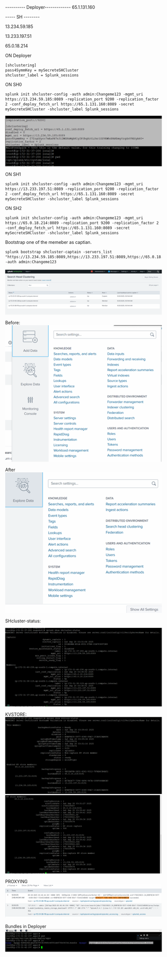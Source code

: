 
---------- Deployer-------------
65.1.131.160


----- SH --------

13.234.59.185

13.233.197.51

65.0.18.214

  
ON Deployer
```
[shclustering]
pass4SymmKey = mySecreteSHCluster
shcluster_label = Splunk_sessions
```

ON SH0
```
splunk init shcluster-config -auth admin:Changeme123 -mgmt_uri https://13.234.59.185:8089 -replication_port 9200 -replication_factor 2 -conf_deploy_fetch_url https://65.1.131.160:8089 -secret mySecreteSHCluster -shcluster_label Splunk_sessions
```
![alt text](image-6.png)

ON SH1
```
splunk init shcluster-config -auth admin:Changeme123 -mgmt_uri https://13.233.197.51:8089 -replication_port 9200 -replication_factor 2 -conf_deploy_fetch_url https://65.1.131.160:8089 -secret mySecreteSHCluster -shcluster_label Splunk_sessions
```

ON SH2
```
splunk init shcluster-config -auth admin:Changeme123 -mgmt_uri https://65.0.18.214:8089 -replication_port 9200 -replication_factor 2 -conf_deploy_fetch_url https://65.1.131.160:8089 -secret mySecreteSHCluster -shcluster_label Splunk_sessions
```

Bootstrap one of the memeber as captian.
```
splunk bootstrap shcluster-captain -servers_list "https://13.234.59.185:8089,https://13.233.197.51:8089,https://65.0.18.214:8089" -auth admin:Changeme123
```
![alt text](image-8.png)



Before:
![alt text](image-5.png)

After
![alt text](image-7.png)



SHcluster-status:

![alt text](image-9.png)


KVSTORE:
![alt text](image-10.png)
![alt text](image-11.png)


PROXYING
![alt text](image-12.png)

Bundles in Deployer
![alt text](image-13.png)






